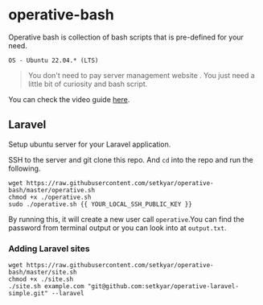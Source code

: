# operative-bash

Operative bash is collection of bash scripts that is pre-defined for your need.

```
OS - Ubuntu 22.04.* (LTS)
```

> You don't need to pay server management website . You just need a little bit of curiosity and bash script.


You can check the video guide [here](https://www.loom.com/share/53ebb1d8945148f7be8aab4b8046ef2f).

## Laravel

Setup ubuntu server for your Laravel application.

SSH to the server and git clone this repo. And `cd` into the repo and run the following.

```
wget https://raw.githubusercontent.com/setkyar/operative-bash/master/operative.sh
chmod +x ./operative.sh
sudo ./operative.sh {{ YOUR_LOCAL_SSH_PUBLIC_KEY }}
```

By running this, it will create a new user call `operative`.You can find the password from terminal output or you can look into at `output.txt`.

### Adding Laravel sites

```
wget https://raw.githubusercontent.com/setkyar/operative-bash/master/site.sh
chmod +x ./site.sh
./site.sh example.com "git@github.com:setkyar/operative-laravel-simple.git" --laravel
```
